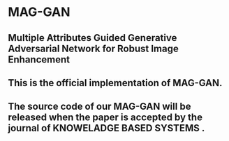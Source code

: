 # MAG-GAN
## Multiple Attributes Guided Generative Adversarial Network for Robust Image Enhancement
## This is the official implementation of MAG-GAN.
## The source code of our MAG-GAN will be released when the paper is accepted by the journal of KNOWELADGE BASED SYSTEMS .
